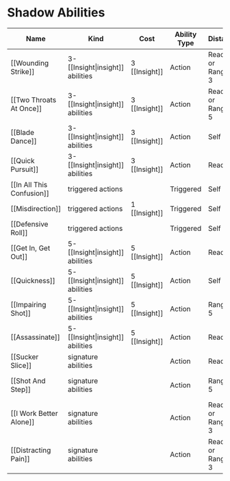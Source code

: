 # Shadow Abilities

| Name                      | Kind                             | Cost          | Ability Type | Distance            | Target                 |
| ------------------------- | -------------------------------- | ------------- | ------------ | ------------------- | ---------------------- |
| [[Wounding Strike]]       | 3-[[Insight\|insight]] abilities | 3 [[Insight]] | Action       | Reach 1 or Ranged 3 | 1 creature             |
| [[Two Throats At Once]]   | 3-[[Insight\|insight]] abilities | 3 [[Insight]] | Action       | Reach 1 or Ranged 5 | 2 creatures or objects |
| [[Blade Dance]]           | 3-[[Insight\|insight]] abilities | 3 [[Insight]] | Action       | Self                | Self                   |
| [[Quick Pursuit]]         | 3-[[Insight\|insight]] abilities | 3 [[Insight]] | Action       | Reach 1             | 1 creature             |
| [[In All This Confusion]] | triggered actions                |               | Triggered    | Self                | Self                   |
| [[Misdirection]]          | triggered actions                | 1 [[Insight]] | Triggered    | Self                | Self                   |
| [[Defensive Roll]]        | triggered actions                |               | Triggered    | Self                | Self                   |
| [[Get In, Get Out]]       | 5-[[Insight\|insight]] abilities | 5 [[Insight]] | Action       | Reach 1             | 1 creature             |
| [[Quickness]]             | 5-[[Insight\|insight]] abilities | 5 [[Insight]] | Action       | Self                | Self                   |
| [[Impairing Shot]]        | 5-[[Insight\|insight]] abilities | 5 [[Insight]] | Action       | Ranged 5            | 1 creature             |
| [[Assassinate]]           | 5-[[Insight\|insight]] abilities | 5 [[Insight]] | Action       | Reach 1             | 1 creature             |
| [[Sucker Slice]]          | signature abilities              |               | Action       | Reach 1             | 1 creature             |
| [[Shot And Step]]         | signature abilities              |               | Action       | Ranged 5            | 1 creature or object   |
| [[I Work Better Alone]]   | signature abilities              |               | Action       | Reach 1 or Ranged 3 | 1 creature             |
| [[Distracting Pain]]      | signature abilities              |               | Action       | Reach 1 or Ranged 3 | 1 creature             |
